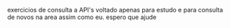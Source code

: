 exercicios de consulta a API's 
voltado apenas para estudo e para consulta de novos na area assim como eu.
espero que ajude
